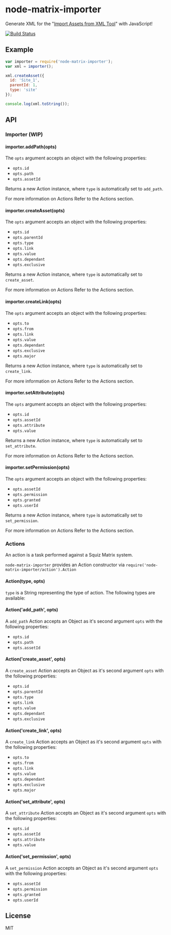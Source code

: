 # node-matrix-importer

Generate XML for the "[Import Assets from XML Tool]" with JavaScript!

[![Build Status](https://travis-ci.org/joshgillies/node-matrix-importer.svg)](https://travis-ci.org/joshgillies/node-matrix-importer)

## Example

```js
var importer = require('node-matrix-importer');
var xml = importer();

xml.createAsset({
  id: 'Site_1',
  parentId: 1,
  type: 'site'
});

console.log(xml.toString());
```

## API

### Importer (WIP)

#### importer.addPath(opts)

The `opts` argument accepts an object with the following properties:

  * `opts.id`
  * `opts.path`
  * `opts.assetId`

Returns a new Action instance, where `type` is automatically set to `add_path`.

For more information on Actions Refer to the Actions section.

#### importer.createAsset(opts)

The `opts` argument accepts an object with the following properties:

  * `opts.id`
  * `opts.parentId`
  * `opts.type`
  * `opts.link`
  * `opts.value`
  * `opts.dependant`
  * `opts.exclusive`

Returns a new Action instance, where `type` is automatically set to `create_asset`.

For more information on Actions Refer to the Actions section.

#### importer.createLink(opts)

The `opts` argument accepts an object with the following properties:

  * `opts.to`
  * `opts.from`
  * `opts.link`
  * `opts.value`
  * `opts.dependant`
  * `opts.exclusive`
  * `opts.major`

Returns a new Action instance, where `type` is automatically set to `create_link`.

For more information on Actions Refer to the Actions section.

#### importer.setAttribute(opts)

The `opts` argument accepts an object with the following properties:

  * `opts.id`
  * `opts.assetId`
  * `opts.attribute`
  * `opts.value`

Returns a new Action instance, where `type` is automatically set to `set_attribute`.

For more information on Actions Refer to the Actions section.

#### importer.setPermission(opts)

The `opts` argument accepts an object with the following properties:

  * `opts.assetId`
  * `opts.permission`
  * `opts.granted`
  * `opts.userId`

Returns a new Action instance, where `type` is automatically set to `set_permission`.

For more information on Actions Refer to the Actions section.

### Actions

An action is a task performed against a Squiz Matrix system.

`node-matrix-importer` provides an Action constructor via `require('node-matrix-importer/action').Action`

#### Action(type, opts)

`type` is a String representing the type of action. The following types are available:

#### Action('add_path', opts)

A `add_path` Action accepts an Object as it's second argument `opts` with the following properties:

  * `opts.id`
  * `opts.path`
  * `opts.assetId`

#### Action('create_asset', opts)

A `create_asset` Action accepts an Object as it's second argument `opts` with the following properties:

  * `opts.id`
  * `opts.parentId`
  * `opts.type`
  * `opts.link`
  * `opts.value`
  * `opts.dependant`
  * `opts.exclusive`

#### Action('create_link', opts)

A `create_link` Action accepts an Object as it's second argument `opts` with the following properties:

  * `opts.to`
  * `opts.from`
  * `opts.link`
  * `opts.value`
  * `opts.dependant`
  * `opts.exclusive`
  * `opts.major`

#### Action('set_attribute', opts)

A `set_attribute` Action accepts an Object as it's second argument `opts` with the following properties:

  * `opts.id`
  * `opts.assetId`
  * `opts.attribute`
  * `opts.value`

#### Action('set_permission', opts)

A `set_permission` Action accepts an Object as it's second argument `opts` with the following properties:

  * `opts.assetId`
  * `opts.permission`
  * `opts.granted`
  * `opts.userId`

## License

MIT

[Import Assets from XML Tool]: http://manuals.matrix.squizsuite.net/tools/chapters/import-assets-from-xml-tool
